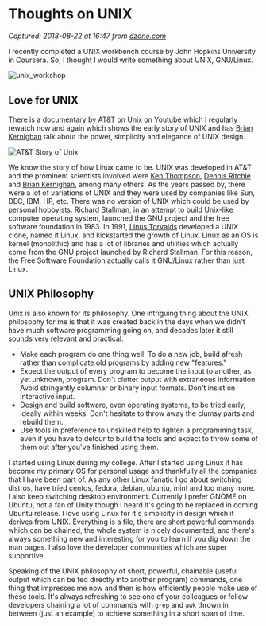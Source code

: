 # Thoughts on UNIX

_Captured: 2018-08-22 at 16:47 from [dzone.com](https://dzone.com/articles/thoughts-on-unix?edition=385406&utm_source=Weekly%20Digest&utm_medium=email&utm_campaign=Weekly%20Digest%202018-08-22)_

I recently completed a UNIX workbench course by John Hopkins University in Coursera. So, I thought I would write something about UNIX, GNU/Linux.

![unix_workshop](https://sudipbhandari126.github.io/resources/unix_workshop.png)

## Love for UNIX

There is a documentary by AT&T on Unix on [Youtube](https://www.youtube.com/watch?v=tc4ROCJYbm0) which I regularly rewatch now and again which shows the early story of UNIX and has [Brian Kernighan](https://en.wikipedia.org/wiki/Brian_Kernighan) talk about the power, simplicity and elegance of UNIX design.

![AT&T Story of Unix](https://img.youtube.com/vi/tc4ROCJYbm0/0.jpg)

We know the story of how Linux came to be. UNIX was developed in AT&T and the prominent scientists involved were [Ken Thompson](https://en.wikipedia.org/wiki/Ken_Thompson), [Dennis Ritchie](https://en.wikipedia.org/wiki/Dennis_Ritchie) and [Brian Kernighan](https://en.wikipedia.org/wiki/Brian_Kernighan), among many others. As the years passed by, there were a lot of variations of UNIX and they were used by companies like Sun, DEC, IBM, HP, etc. There was no version of UNIX which could be used by personal hobbyists. [Richard Stallman](https://en.wikipedia.org/wiki/Richard_Stallman), in an attempt to build Unix-like computer operating system, launched the GNU project and the free software foundation in 1983. In 1991, [Linus Torvalds](https://en.wikipedia.org/wiki/Linus_Torvalds) developed a UNIX clone, named it Linux, and kickstarted the growth of Linux. Linux as an OS is kernel (monolithic) and has a lot of libraries and utilities which actually come from the GNU project launched by Richard Stallman. For this reason, the Free Software Foundation actually calls it GNU/Linux rather than just Linux.

## **UNIX Philosophy**

Unix is also known for its philosophy. One intriguing thing about the UNIX philosophy for me is that it was created back in the days when we didn't have much software programming going on, and decades later it still sounds very relevant and practical.

  * Make each program do one thing well. To do a new job, build afresh rather than complicate old programs by adding new "features."
  * Expect the output of every program to become the input to another, as yet unknown, program. Don't clutter output with extraneous information. Avoid stringently columnar or binary input formats. Don't insist on interactive input.
  * Design and build software, even operating systems, to be tried early, ideally within weeks. Don't hesitate to throw away the clumsy parts and rebuild them.
  * Use tools in preference to unskilled help to lighten a programming task, even if you have to detour to build the tools and expect to throw some of them out after you've finished using them.

I started using Linux during my college. After I started using Linux it has become my primary OS for personal usage and thankfully all the companies that I have been part of. As any other Linux fanatic I go about switching distros, have tried centos, fedora, debian, ubuntu, mint and too many more. I also keep switching desktop environment. Currently I prefer GNOME on Ubuntu, not a fan of Unity though I heard it's going to be replaced in coming Ubuntu release. I love using Linux for it's simplicity in design which it derives from UNIX. Everything is a file, there are short powerful commands which can be chained, the whole system is nicely documented, and there's always something new and interesting for you to learn if you dig down the man pages. I also love the developer communities which are super supportive.

Speaking of the UNIX philosophy of short, powerful, chainable (useful output which can be fed directly into another program) commands, one thing that impresses me now and then is how efficiently people make use of these tools. It's always refreshing to see one of your colleagues or fellow developers chaining a lot of commands with `grep` and `awk` thrown in between (just an example) to achieve something in a short span of time.
